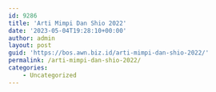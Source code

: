 ```yaml
---
id: 9286
title: 'Arti Mimpi Dan Shio 2022'
date: '2023-05-04T19:28:10+00:00'
author: admin
layout: post
guid: 'https://bos.awn.biz.id/arti-mimpi-dan-shio-2022/'
permalink: /arti-mimpi-dan-shio-2022/
categories:
    - Uncategorized
---
```


